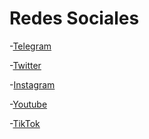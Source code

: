 # Redes Sociales

\-[Telegram](https://t.me/GreyhoundRaceAnnouncement)

\-[Twitter](https://twitter.com/GreyhoundR\_NFT)

\-[Instagram](https://www.instagram.com/greyhoundr\_nft/)

\-[Youtube](https://www.youtube.com/channel/UCn8sQ4qdufy7sEP6sQkFL1Q)

\-[TikTok](https://www.tiktok.com/@greyhoundrace.nft)
